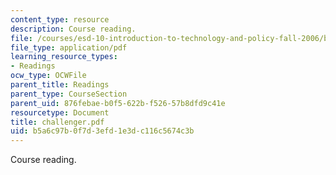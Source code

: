 ```yaml
---
content_type: resource
description: Course reading.
file: /courses/esd-10-introduction-to-technology-and-policy-fall-2006/b5a6c97b0f7d3efd1e3dc116c5674c3b_challenger.pdf
file_type: application/pdf
learning_resource_types:
- Readings
ocw_type: OCWFile
parent_title: Readings
parent_type: CourseSection
parent_uid: 876febae-b0f5-622b-f526-57b8dfd9c41e
resourcetype: Document
title: challenger.pdf
uid: b5a6c97b-0f7d-3efd-1e3d-c116c5674c3b
---
```

Course reading.

